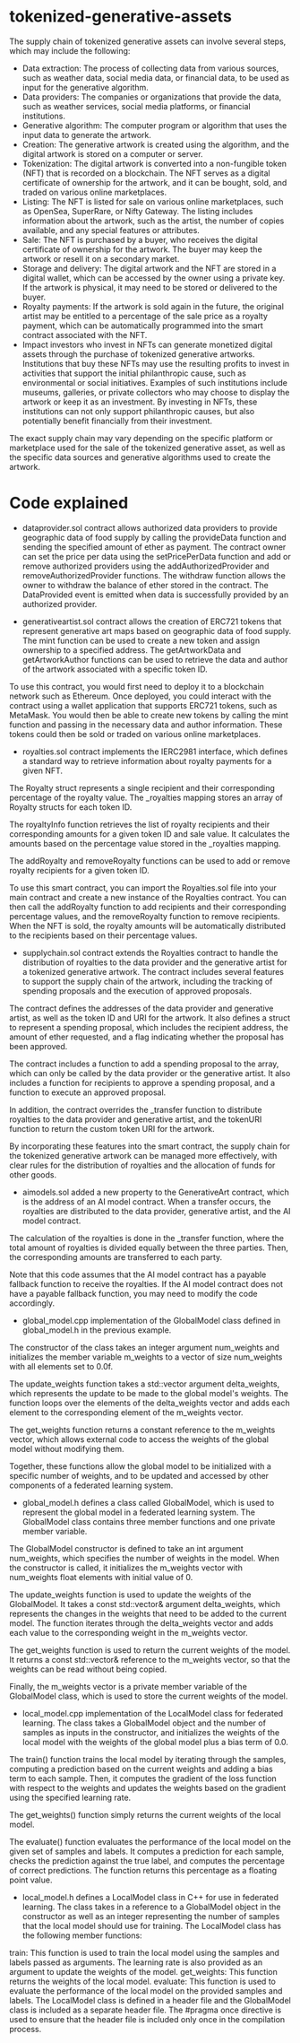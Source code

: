 # tokenized-generative-assets

The supply chain of tokenized generative assets can involve several steps, which may include the following:

- Data extraction: The process of collecting data from various sources, such as weather data, social media data, or financial data, to be used as input for the generative algorithm.
- Data providers: The companies or organizations that provide the data, such as weather services, social media platforms, or financial institutions.
- Generative algorithm: The computer program or algorithm that uses the input data to generate the artwork.
- Creation: The generative artwork is created using the algorithm, and the digital artwork is stored on a computer or server.
- Tokenization: The digital artwork is converted into a non-fungible token (NFT) that is recorded on a blockchain. The NFT serves as a digital certificate of ownership for the artwork, and it can be bought, sold, and traded on various online marketplaces.
- Listing: The NFT is listed for sale on various online marketplaces, such as OpenSea, SuperRare, or Nifty Gateway. The listing includes information about the artwork, such as the artist, the number of copies available, and any special features or attributes.
- Sale: The NFT is purchased by a buyer, who receives the digital certificate of ownership for the artwork. The buyer may keep the artwork or resell it on a secondary market.
- Storage and delivery: The digital artwork and the NFT are stored in a digital wallet, which can be accessed by the owner using a private key. If the artwork is physical, it may need to be stored or delivered to the buyer.
- Royalty payments: If the artwork is sold again in the future, the original artist may be entitled to a percentage of the sale price as a royalty payment, which can be automatically programmed into the smart contract associated with the NFT.
- Impact investors who invest in NFTs can generate monetized digital assets through the purchase of tokenized generative artworks. Institutions that buy these NFTs may use the resulting profits to invest in activities that support the initial philanthropic cause, such as environmental or social initiatives. Examples of such institutions include museums, galleries, or private collectors who may choose to display the artwork or keep it as an investment. By investing in NFTs, these institutions can not only support philanthropic causes, but also potentially benefit financially from their investment.

The exact supply chain may vary depending on the specific platform or marketplace used for the sale of the tokenized generative asset, as well as the specific data sources and generative algorithms used to create the artwork.

# Code explained

- dataprovider.sol contract allows authorized data providers to provide geographic data of food supply by calling the provideData function and sending the specified amount of ether as payment. The contract owner can set the price per data using the setPricePerData function and add or remove authorized providers using the addAuthorizedProvider and removeAuthorizedProvider functions. The withdraw function allows the owner to withdraw the balance of ether stored in the contract. The DataProvided event is emitted when data is successfully provided by an authorized provider.

- generativeartist.sol contract allows the creation of ERC721 tokens that represent generative art maps based on geographic data of food supply. The mint function can be used to create a new token and assign ownership to a specified address. The getArtworkData and getArtworkAuthor functions can be used to retrieve the data and author of the artwork associated with a specific token ID.

To use this contract, you would first need to deploy it to a blockchain network such as Ethereum. Once deployed, you could interact with the contract using a wallet application that supports ERC721 tokens, such as MetaMask. You would then be able to create new tokens by calling the mint function and passing in the necessary data and author information. These tokens could then be sold or traded on various online marketplaces.

- royalties.sol contract implements the IERC2981 interface, which defines a standard way to retrieve information about royalty payments for a given NFT.

The Royalty struct represents a single recipient and their corresponding percentage of the royalty value. The _royalties mapping stores an array of Royalty structs for each token ID.

The royaltyInfo function retrieves the list of royalty recipients and their corresponding amounts for a given token ID and sale value. It calculates the amounts based on the percentage value stored in the _royalties mapping.

The addRoyalty and removeRoyalty functions can be used to add or remove royalty recipients for a given token ID.

To use this smart contract, you can import the Royalties.sol file into your main contract and create a new instance of the Royalties contract. You can then call the addRoyalty function to add recipients and their corresponding percentage values, and the removeRoyalty function to remove recipients. When the NFT is sold, the royalty amounts will be automatically distributed to the recipients based on their percentage values.

- supplychain.sol contract extends the Royalties contract to handle the distribution of royalties to the data provider and the generative artist for a tokenized generative artwork. The contract includes several features to support the supply chain of the artwork, including the tracking of spending proposals and the execution of approved proposals.

The contract defines the addresses of the data provider and generative artist, as well as the token ID and URI for the artwork. It also defines a struct to represent a spending proposal, which includes the recipient address, the amount of ether requested, and a flag indicating whether the proposal has been approved.

The contract includes a function to add a spending proposal to the array, which can only be called by the data provider or the generative artist. It also includes a function for recipients to approve a spending proposal, and a function to execute an approved proposal.

In addition, the contract overrides the _transfer function to distribute royalties to the data provider and generative artist, and the tokenURI function to return the custom token URI for the artwork.

By incorporating these features into the smart contract, the supply chain for the tokenized generative artwork can be managed more effectively, with clear rules for the distribution of royalties and the allocation of funds for other goods.

- aimodels.sol added a new property to the GenerativeArt contract, which is the address of an AI model contract. When a transfer occurs, the royalties are distributed to the data provider, generative artist, and the AI model contract.

The calculation of the royalties is done in the _transfer function, where the total amount of royalties is divided equally between the three parties. Then, the corresponding amounts are transferred to each party.

Note that this code assumes that the AI model contract has a payable fallback function to receive the royalties. If the AI model contract does not have a payable fallback function, you may need to modify the code accordingly.

- global_model.cpp implementation of the GlobalModel class defined in global_model.h in the previous example.

The constructor of the class takes an integer argument num_weights and initializes the member variable m_weights to a vector of size num_weights with all elements set to 0.0f.

The update_weights function takes a std::vector<float> argument delta_weights, which represents the update to be made to the global model's weights. The function loops over the elements of the delta_weights vector and adds each element to the corresponding element of the m_weights vector.

The get_weights function returns a constant reference to the m_weights vector, which allows external code to access the weights of the global model without modifying them.

Together, these functions allow the global model to be initialized with a specific number of weights, and to be updated and accessed by other components of a federated learning system.

- global_model.h defines a class called GlobalModel, which is used to represent the global model in a federated learning system. The GlobalModel class contains three member functions and one private member variable.

The GlobalModel constructor is defined to take an int argument num_weights, which specifies the number of weights in the model. When the constructor is called, it initializes the m_weights vector with num_weights float elements with initial value of 0.

The update_weights function is used to update the weights of the GlobalModel. It takes a const std::vector<float>& argument delta_weights, which represents the changes in the weights that need to be added to the current model. The function iterates through the delta_weights vector and adds each value to the corresponding weight in the m_weights vector.

The get_weights function is used to return the current weights of the model. It returns a const std::vector<float>& reference to the m_weights vector, so that the weights can be read without being copied.

Finally, the m_weights vector is a private member variable of the GlobalModel class, which is used to store the current weights of the model.

- local_model.cpp implementation of the LocalModel class for federated learning. The class takes a GlobalModel object and the number of samples as inputs in the constructor, and initializes the weights of the local model with the weights of the global model plus a bias term of 0.0.

The train() function trains the local model by iterating through the samples, computing a prediction based on the current weights and adding a bias term to each sample. Then, it computes the gradient of the loss function with respect to the weights and updates the weights based on the gradient using the specified learning rate.

The get_weights() function simply returns the current weights of the local model.

The evaluate() function evaluates the performance of the local model on the given set of samples and labels. It computes a prediction for each sample, checks the prediction against the true label, and computes the percentage of correct predictions. The function returns this percentage as a floating point value.

- local_model.h defines a LocalModel class in C++ for use in federated learning. The class takes in a reference to a GlobalModel object in the constructor as well as an integer representing the number of samples that the local model should use for training. The LocalModel class has the following member functions:

train: This function is used to train the local model using the samples and labels passed as arguments. The learning rate is also provided as an argument to update the weights of the model.
get_weights: This function returns the weights of the local model.
evaluate: This function is used to evaluate the performance of the local model on the provided samples and labels.
The LocalModel class is defined in a header file and the GlobalModel class is included as a separate header file. The #pragma once directive is used to ensure that the header file is included only once in the compilation process.
